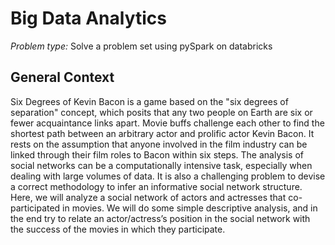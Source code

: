 # Big Data Analytics 


*Problem type:* Solve a problem set using pySpark on databricks 

## General Context 
Six Degrees of Kevin Bacon is a game based on the "six degrees of separation" concept, which posits that any two people on Earth are six or fewer acquaintance links apart. Movie buffs challenge each other to find the shortest path between an arbitrary actor and prolific actor Kevin Bacon. It rests on the assumption that anyone involved in the film industry can be linked through their film roles to Bacon within six steps. The analysis of social networks can be a computationally intensive task, especially when dealing with large volumes of data. It is also a challenging problem to devise a correct methodology to infer an informative social network structure. Here, we will analyze a social network of actors and actresses that co-participated in movies. We will do some simple descriptive analysis, and in the end try to relate an actor/actress’s position in the social network with the success of the movies in which they participate.
